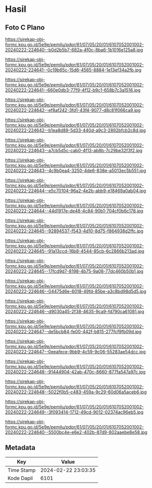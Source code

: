 # Hasil

## Foto C Plano

https://sirekap-obj-formc.kpu.go.id/5e9e/pemilu/pdpr/61/07/05/20/01/6107052001002-20240222-224640--b0d2b5b7-682a-4f0c-8ba6-1b1016e125a8.jpg

https://sirekap-obj-formc.kpu.go.id/5e9e/pemilu/pdpr/61/07/05/20/01/6107052001002-20240222-224641--0c19b65c-15d6-4565-8884-1e13ef34a2fb.jpg

https://sirekap-obj-formc.kpu.go.id/5e9e/pemilu/pdpr/61/07/05/20/01/6107052001002-20240222-224641--660e0db3-77f9-4f12-b9c1-658b7c3a1516.jpg

https://sirekap-obj-formc.kpu.go.id/5e9e/pemilu/pdpr/61/07/05/20/01/6107052001002-20240222-224642--ef8af242-3fd1-43f4-9077-d8c81f066ca9.jpg

https://sirekap-obj-formc.kpu.go.id/5e9e/pemilu/pdpr/61/07/05/20/01/6107052001002-20240222-224642--b1ea8d89-5d33-440d-a9c3-2892bfcb2c8d.jpg

https://sirekap-obj-formc.kpu.go.id/5e9e/pemilu/pdpr/61/07/05/20/01/6107052001002-20240222-224643--a7cb5d5c-cab0-4f13-ab8b-7c29be32f3f2.jpg

https://sirekap-obj-formc.kpu.go.id/5e9e/pemilu/pdpr/61/07/05/20/01/6107052001002-20240222-224643--4c9b0ea4-3250-4de6-838e-a5013ec5b551.jpg

https://sirekap-obj-formc.kpu.go.id/5e9e/pemilu/pdpr/61/07/05/20/01/6107052001002-20240222-224644--e5c70104-96a2-4e2b-abb9-e18469a0ab04.jpg

https://sirekap-obj-formc.kpu.go.id/5e9e/pemilu/pdpr/61/07/05/20/01/6107052001002-20240222-224644--44d1917e-de48-4c84-90b1-704cf0b6c178.jpg

https://sirekap-obj-formc.kpu.go.id/5e9e/pemilu/pdpr/61/07/05/20/01/6107052001002-20240222-224645--92894537-f543-4d10-8d75-f864938d2ffc.jpg

https://sirekap-obj-formc.kpu.go.id/5e9e/pemilu/pdpr/61/07/05/20/01/6107052001002-20240222-224645--91a13ccd-16b8-4544-85cb-6c2866b213ad.jpg

https://sirekap-obj-formc.kpu.go.id/5e9e/pemilu/pdpr/61/07/05/20/01/6107052001002-20240222-224645--17fcd9d7-8198-4b75-9a08-77dc460b50b1.jpg

https://sirekap-obj-formc.kpu.go.id/5e9e/pemilu/pdpr/61/07/05/20/01/6107052001002-20240222-224646--04475d6e-6018-49fd-85be-a3c8bd98d5d5.jpg

https://sirekap-obj-formc.kpu.go.id/5e9e/pemilu/pdpr/61/07/05/20/01/6107052001002-20240222-224646--d9030a45-2f38-4635-9ca9-fd790ca61081.jpg

https://sirekap-obj-formc.kpu.go.id/5e9e/pemilu/pdpr/61/07/05/20/01/6107052001002-20240222-224647--de5bcb84-fe00-442f-b815-277fcf9fb09d.jpg

https://sirekap-obj-formc.kpu.go.id/5e9e/pemilu/pdpr/61/07/05/20/01/6107052001002-20240222-224647--0eeafece-9bb9-4c59-9c06-55283ae54dcc.jpg

https://sirekap-obj-formc.kpu.go.id/5e9e/pemilu/pdpr/61/07/05/20/01/6107052001002-20240222-224648--91444904-42ab-470c-8660-877fa547a97c.jpg

https://sirekap-obj-formc.kpu.go.id/5e9e/pemilu/pdpr/61/07/05/20/01/6107052001002-20240222-224648--5022f0b5-c483-459a-9c29-60d06a5aceb6.jpg

https://sirekap-obj-formc.kpu.go.id/5e9e/pemilu/pdpr/61/07/05/20/01/6107052001002-20240222-224649--3f093414-1712-49cd-9012-02374ac96eb5.jpg

https://sirekap-obj-formc.kpu.go.id/5e9e/pemilu/pdpr/61/07/05/20/01/6107052001002-20240222-224640--5500bc4e-e6e2-402b-87d9-602aaebe8e58.jpg


## Metadata

| Key        | Value               |
| ---------- | ------------------- |
| Time Stamp | 2024-02-22 23:03:35 |
| Kode Dapil | 6101                |



